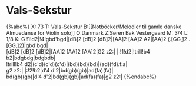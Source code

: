 # Vals-Sekstur

{%abc%}
X: 73
T: Vals-Sekstur
B:[[Notböcker/Melodier til gamle danske Almuedanse for Violin solo]]
O:Danmark
Z:Søren Bak Vestergaard
M: 3/4
L: 1/8
K: G
!1!d2|!4!gbd'bgd|[dB]2 [dB]2 [dB]2|[AA]2 [AA]2 A2|[AA]2 (.[GG,]2 .[GG,]2)|gbd'bgd|\
[dB]2 [dB]2 [dB]2|[AA]2 [AA]2 [AA]2|G2 z2:| |:!1!d2|!trill!b4 b2|bdgbdg|bdgbdb|\
!trill!b4 d2|(c'd)(c'd)(c'd)|(bd)(bd)(bd)|(ad)(fd).f.a|\
g2 z2:| |:!2!b2|d'4 d'2|bd(gb)(gb)|ad(fa)(fa)|\
bd(gb)(gb)|d'4 d'2|bd(gb)(gb)|ad(fa)(fa)|g2 z2:|
{%endabc%}
